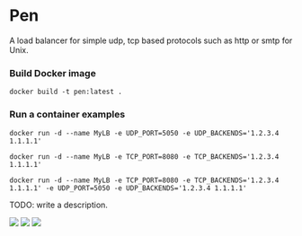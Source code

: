 # Pen
A load balancer for simple udp, tcp based protocols such as http or smtp for Unix.

### Build Docker image
```
docker build -t pen:latest .
```

### Run a container examples
```
docker run -d --name MyLB -e UDP_PORT=5050 -e UDP_BACKENDS='1.2.3.4 1.1.1.1'
```

```
docker run -d --name MyLB -e TCP_PORT=8080 -e TCP_BACKENDS='1.2.3.4 1.1.1.1'
```

```
docker run -d --name MyLB -e TCP_PORT=8080 -e TCP_BACKENDS='1.2.3.4 1.1.1.1' -e UDP_PORT=5050 -e UDP_BACKENDS='1.2.3.4 1.1.1.1'
```

TODO: write a description.

[![](https://images.microbadger.com/badges/version/eslam/pen.svg)](http://microbadger.com/images/eslam/pen "Get your own version badge on microbadger.com") [![](https://images.microbadger.com/badges/license/eslam/pen.svg)](http://microbadger.com/images/eslam/pen "Get your own license badge on microbadger.com") [![](https://images.microbadger.com/badges/image/eslam/pen.svg)](http://microbadger.com/images/eslam/pen "Get your own image badge on microbadger.com")
